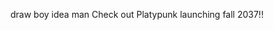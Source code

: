 draw boy idea man
Check out Platypunk launching fall 2037!!

<!---
Mi5KL/Mi5KL is a ✨ special ✨ repository because its `README.md` (this file) appears on your GitHub profile.
You can click the Preview link to take a look at your changes.
--->
